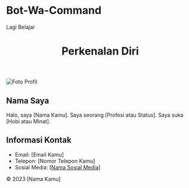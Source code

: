 # Bot-Wa-Command
Lagi Belajar
<!DOCTYPE html>
<html lang="id">
<head>
    <meta charset="UTF-8">
    <meta name="viewport" content="width=device-width, initial-scale=1.0">
    <title>Perkenalan Diri</title>
    <link rel="stylesheet" href="style.css">
</head>
<body>
    <header>
        <h1>Perkenalan Diri</h1>
    </header>
    <main>
        <section class="profile">
            <img src="foto-profil.jpg" alt="Foto Profil">
            <h2>Nama Saya</h2>
            <p>Halo, saya [Nama Kamu]. Saya seorang [Profesi atau Status]. Saya suka [Hobi atau Minat].</p>
        </section>
        <section class="info">
            <h2>Informasi Kontak</h2>
            <ul>
                <li>Email: [Email Kamu]</li>
                <li>Telepon: [Nomor Telepon Kamu]</li>
                <li>Sosial Media: <a href="[Link Sosial Media]">[Nama Sosial Media]</a></li>
            </ul>
        </section>
    </main>
    <footer>
        <p>&copy; 2023 [Nama Kamu]</p>
    </footer>
</body>
</html>
